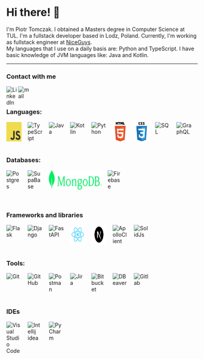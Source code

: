# Hi there! 👋

I'm Piotr Tomczak. I obtained a Masters degree in Computer Science at TUL. I'm a fullstack developer based in Lodz, Poland. Currently, I'm working as fullstack engineer at [NiceGuys](https://niceguys.info/). \
My languages that I use on a daily basis are: Python and TypeScript. I have basic knowledge of JVM languages like: Java and Kotlin.

---

### Contact with me

[<img align="left" style="margin-right: 0.25%" alt="LinkedIn" width="30px" src="https://cdn-icons-png.flaticon.com/512/174/174857.png" />][linkedin]
[<img align="left" style="margin-right: 0.25%" alt="mail" width="30px" src="https://img.icons8.com/fluency/344/apple-mail.png" />][mail]

<br>
<br>

### Languages:

<div style="display: flex; gap: 16px; width: 100%">
  <img align="left" alt="JavaScript" width="40px" src="https://raw.githubusercontent.com/github/explore/80688e429a7d4ef2fca1e82350fe8e3517d3494d/topics/javascript/javascript.png" />
  <img align="left" alt="TypeScript" width="40px" src="https://iconape.com/wp-content/png_logo_vector/typescript.png" />
  <img align="left" alt="Java" width="40px" src="https://cdn-icons-png.flaticon.com/512/226/226777.png" />
  <img align="left" alt="Kotlin" width="40px" src="https://i1.wp.com/yellowcodebooks.com/wp-content/uploads/2017/06/kotlin_logo.png?ssl=1" />
  <img align="left" alt="Python" width="40px" src="https://upload.wikimedia.org/wikipedia/commons/thumb/c/c3/Python-logo-notext.svg/2048px-Python-logo-notext.svg.png" />
  <img align="left" alt="HTML5" width="40px" src="https://raw.githubusercontent.com/github/explore/80688e429a7d4ef2fca1e82350fe8e3517d3494d/topics/html/html.png" />
  <img align="left" alt="CSS3" width="40px" src="https://raw.githubusercontent.com/github/explore/80688e429a7d4ef2fca1e82350fe8e3517d3494d/topics/css/css.png" />
  <img align="left" alt="SQL" width="40px" src="https://cdn-icons-png.flaticon.com/512/2772/2772128.png" />
  <img align="left" alt="GraphQL" width="40px" src="https://upload.wikimedia.org/wikipedia/commons/thumb/1/17/GraphQL_Logo.svg/1200px-GraphQL_Logo.svg.png" />
</div>

<br>


### Databases:

<div style="display: flex; gap: 16px; width: 100%">
  <img align="left" alt="Postgres" width="40px" src="https://logonoid.com/images/postgresql-logo.png" />
  <img align="left" alt="SupaBase" width="40px" src="https://res.cloudinary.com/practicaldev/image/fetch/s---1zZlXx3--/c_fill,f_auto,fl_progressive,h_320,q_auto,w_320/https://dev-to-uploads.s3.amazonaws.com/uploads/organization/profile_image/1968/c0dbe341-1d94-4192-a93b-921519678894.png" />
  <img align="left" alt="MongoDb" src="./resources/mongo.png" />
  <img align="left" alt="Firebase" width="40px" src="https://pluspng.com/img-png/firebase-logo-png-firebase-logo-png-transparent-amp-svg-vector-pluspng-2400x3291.png" />
</div>

<br>
<br>

### Frameworks and libraries

<div style="display: flex; gap: 16px; width: 100%">
  <img align="left" alt="Flask" width="40px" src="https://pythonforundergradengineers.com/posts/zappa/images/flask_icon.png" />
  <img align="left" alt="Django" width="40px" src="https://firebearstudio.com/blog/wp-content/uploads/2015/02/Best-Django-Python-CMS-2015.png" />
  <img align="left" alt="FastAPI" width="40px" src="https://devicons.railway.app/i/fastapi.svg" />
  <img align="left" alt="React" width="40px" src="https://raw.githubusercontent.com/github/explore/80688e429a7d4ef2fca1e82350fe8e3517d3494d/topics/react/react.png" />
  <img align="left" alt="NextJs" width="40px" src="./resources/Next.js.png" />
  <img align="left" alt="ApolloClient" width="40px" src="https://global.discourse-cdn.com/business5/uploads/apollographql/original/1X/25bd5104d61020fe4dc0777a5919cd009bca633e.png" />
  <img align="left" alt="SolidJs" width="40px" src="https://www.solidjs.com/img/logo/without-wordmark/logo.png" />
</div>

<br>


### Tools:

<div style="display: flex; gap: 16px; width: 100%">
  <img align="left" alt="Git" width="40px" src="https://i1.wp.com/boffosocko.com/wp-content/uploads/2014/09/Git_icon.svg_.png?fit=660%2C660&ssl=1" />
  <img align="left" alt="GitHub" width="40px" src="https://cdn-icons-png.flaticon.com/512/733/733553.png" />
  <img align="left" alt="Postman" width="40px" src="https://cdn.worldvectorlogo.com/logos/postman.svg" />
  <img align="left" alt="Jira" width="40px" src="https://cdn.icon-icons.com/icons2/2699/PNG/512/atlassian_jira_logo_icon_170511.png" />
  <img align="left" alt="Bitbucket" width="40px" src="https://upload.wikimedia.org/wikipedia/commons/thumb/0/0e/Bitbucket-blue-logomark-only.svg/1200px-Bitbucket-blue-logomark-only.svg.png" />
  <img align="left" alt="DBeaver" width="40px" src="https://upload.wikimedia.org/wikipedia/commons/thumb/b/b5/DBeaver_logo.svg/2048px-DBeaver_logo.svg.png" />
  <img align="left" alt="Gitlab" width="40px" src="https://images.ctfassets.net/xz1dnu24egyd/1IRkfXmxo8VP2RAE5jiS1Q/ea2086675d87911b0ce2d34c354b3711/gitlab-logo-500.png" />
</div>

<br>


### IDEs

<div style="display: flex; gap: 16px; width: 100%">
  <img align="left" alt="Visual Studio Code" width="40px" src="https://upload.wikimedia.org/wikipedia/commons/thumb/9/9a/Visual_Studio_Code_1.35_icon.svg/512px-Visual_Studio_Code_1.35_icon.svg.png" />
  <img align="left" alt="Intellij idea" width="40px" src="https://upload.wikimedia.org/wikipedia/commons/thumb/9/9c/IntelliJ_IDEA_Icon.svg/1200px-IntelliJ_IDEA_Icon.svg.png" />
  <img align="left" alt="PyCharm" width="40px" src="https://upload.wikimedia.org/wikipedia/commons/thumb/1/1d/PyCharm_Icon.svg/2048px-PyCharm_Icon.svg.png" />
</div>


[linkedin]: https://www.linkedin.com/in/piotr-tomczak-565666209
[mail]: mailto:piotr.tomczak.praca@gmail.com
